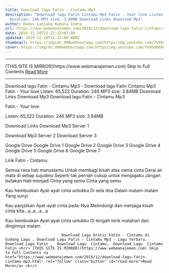 ```yaml
---
title: Download lagu Fatin - Cintamu Mp3
description: "Download lagu Fatin Cintamu Mp3 Fatin - Your love Listen: 65,522
  Duration: 246 MP3 size: 3.84MB Download Links Download Mp3"
author: Dimas Lanjaka Kumala Indra
url: https://www.webmanajemen.com/2019/12/download-lagu-fatin-cintamu-mp3.html
date: 2019-12-19T22:22:32+07:00
updated: 2019-12-19T15:22:00.000Z
thumbnail: https://imgcdn.000webhostapp.com/https/img.youtube.com/7e95d860ef0ea1fd8f52bc6cefc3208e.jpeg
cover: https://imgcdn.000webhostapp.com/https/img.youtube.com/7e95d860ef0ea1fd8f52bc6cefc3208e.jpeg
---
```


<hr/> [THIS SITE IS MIRROR](https://www.webmanajemen.com) Skip to Full Contents <a href="https://www.webmanajemen.com/2019/12/download-lagu-fatin-cintamu-mp3.html" rel="follow" class="button" id="read-more">Read More</a> <hr/> Download lagu Fatin - Cintamu Mp3 - Download lagu Fatin Cintamu Mp3 Fatin - Your love Listen: 65,522 Duration: 246 MP3 size: 3.84MB Download Links Download Mp3 Download lagu Fatin - Cintamu Mp3

  Fatin - Your love 

  Listen: 65,522 
  Duration: 246 
  MP3 size: 3.84MB 

  Download Links 
  Download Mp3 Server 1 

  Download Mp3 Server 2 
  Download Server 3 


  Google Drive   Google Drive 1 
  Google Drive 2 
  Google Drive 3 
  Google Drive 4 
  Google Drive 5 
  Google Drive 6 
  Google Drive 7 


                             
Lirik Fatin - Cintamu:
                             
Semua rasa hati manusiamu
  Untuk membagi kisah atas nama cinta
  Derai air mata di setiap sujudmu
  Seperti tak pernah cukup untuk menjagaku
  Jangan butakan
  Hati menjadi
  Cinta yang semu
  Cinta yang semu
  
  Kau hembuskan
  Ayat-ayat cinta untukku
  Di sela doa
  Dalam malam-malam
  Yang sunyi
  
  Kau panjatkan
  Ayat-ayat cinta pada-Nya
  Melindungi dan menjaga kisah cinta kita…a..a...a...a
  
  Kau hembuskan
  Ayat-ayat cinta untukku
  Di tengah terik matahari dan dinginnya malam                                 
                                 
                             Download Lagu Gratis Fatin - Cintamu di Gudang Lagu , Download Lagu Fatin - Cintamu Mp3 - Lagu Terbaru.                                                         Download Lagu Fatin ,  Download Lagu  Cintamu,  Download Lagu  Cintamu Fatin <hr/> [THIS SITE IS MIRROR](https://www.webmanajemen.com) Skip to Full Contents <a href="https://www.webmanajemen.com/2019/12/download-lagu-fatin-cintamu-mp3.html" rel="follow" class="button" id="read-more">Read More</a> <hr/>